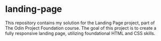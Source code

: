 # landing-page
This repository contains my solution for the Landing Page project, part of The Odin Project Foundation course. 
The goal of this project is to create a fully responsive landing page, utilizing foundational HTML and CSS skills.